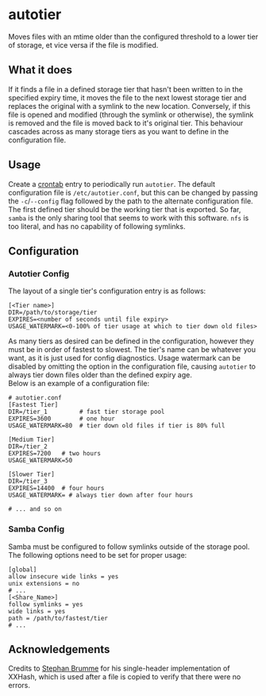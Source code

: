 # autotier
Moves files with an mtime older than the configured threshold to a lower tier of storage, et vice versa if the file is modified.

## What it does
If it finds a file in a defined storage tier that hasn't been written to in the specified expiry time, it moves the file to the next lowest storage tier and replaces the original with a symlink to the new location. Conversely, if this file is opened and modified (through the symlink or otherwise), the symlink is removed and the file is moved back to it's original tier. This behaviour cascades across as many storage tiers as you want to define in the configuration file.

## Usage
Create a [crontab](https://linux.die.net/man/5/crontab) entry to periodically run `autotier`. The default configuration file is `/etc/autotier.conf`, but this can be changed by passing the `-c`/`--config` flag followed by the path to the alternate configuration file. The first defined tier should be the working tier that is exported. So far, `samba` is the only sharing tool that seems to work with this software. `nfs` is too literal, and has no capability of following symlinks.

## Configuration
### Autotier Config
The layout of a single tier's configuration entry is as follows:
```
[<Tier name>]
DIR=/path/to/storage/tier
EXPIRES=<number of seconds until file expiry>
USAGE_WATERMARK=<0-100% of tier usage at which to tier down old files>
```
As many tiers as desired can be defined in the configuration, however they must be in order of fastest to slowest. The tier's name can be whatever you want, as it is just used for config diagnostics. Usage watermark can be disabled by omitting the option in the configuration file, causing `autotier` to always tier down files older than the defined expiry age.   
Below is an example of a configuration file:
```
# autotier.conf
[Fastest Tier]
DIR=/tier_1         # fast tier storage pool
EXPIRES=3600        # one hour
USAGE_WATERMARK=80  # tier down old files if tier is 80% full

[Medium Tier]
DIR=/tier_2
EXPIRES=7200   # two hours
USAGE_WATERMARK=50

[Slower Tier]
DIR=/tier_3
EXPIRES=14400  # four hours
USAGE_WATERMARK= # always tier down after four hours

# ... and so on
```
### Samba Config
Samba must be configured to follow symlinks outside of the storage pool. The following options need to be set for proper usage:
```
[global]
allow insecure wide links = yes
unix extensions = no
# ...
[<Share_Name>]
follow symlinks = yes
wide links = yes
path = /path/to/fastest/tier
# ...
```
## Acknowledgements
Credits to [Stephan Brumme](https://stephan-brumme.com/) for his single-header implementation of XXHash, which is used after a file is copied to verify that there were no errors.
